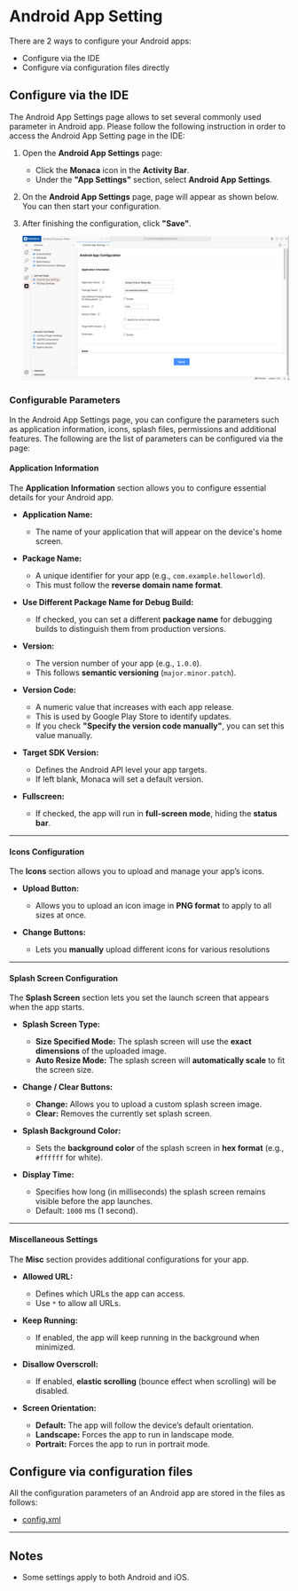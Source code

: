 # Android App Setting

There are 2 ways to configure your Android apps:

- Configure via the IDE
- Configure via configuration files directly

## Configure via the IDE

The Android App Settings page allows to set several commonly used parameter in Android app. Please follow the following instruction in order to access the Android App Setting page in the IDE:

1. Open the **Android App Settings** page:  
   - Click the **Monaca** icon in the **Activity Bar**.  
   - Under the **"App Settings"** section, select **Android App Settings**.

2. On the **Android App Settings** page, page will appear as shown below. You can then start your configuration.

3. After finishing the configuration, click **"Save"**.

    ![img](img/cordova-android-app-setting/cordova-android-app-setting.png)

### Configurable Parameters

In the Android App Settings page, you can configure the parameters such as application information, icons, splash files, permissions and additional features. The following are the list of parameters can be configured via the page:

#### Application Information

The **Application Information** section allows you to configure essential details for your Android app.

- **Application Name:**  
  - The name of your application that will appear on the device's home screen.

- **Package Name:**  
  - A unique identifier for your app (e.g., `com.example.helloworld`).  
  - This must follow the **reverse domain name format**.

- **Use Different Package Name for Debug Build:**  
  - If checked, you can set a different **package name** for debugging builds to distinguish them from production versions.

- **Version:**  
  - The version number of your app (e.g., `1.0.0`).  
  - This follows **semantic versioning** (`major.minor.patch`).

- **Version Code:**  
  - A numeric value that increases with each app release.  
  - This is used by Google Play Store to identify updates.  
  - If you check **"Specify the version code manually"**, you can set this value manually.

- **Target SDK Version:**  
  - Defines the Android API level your app targets.  
  - If left blank, Monaca will set a default version.

- **Fullscreen:**  
  - If checked, the app will run in **full-screen mode**, hiding the **status bar**.

---

#### Icons Configuration

The **Icons** section allows you to upload and manage your app’s icons.

- **Upload Button:**  
  - Allows you to upload an icon image in **PNG format** to apply to all sizes at once.

- **Change Buttons:**  
  - Lets you **manually** upload different icons for various resolutions

---

#### Splash Screen Configuration

The **Splash Screen** section lets you set the launch screen that appears when the app starts.

- **Splash Screen Type:**  
  - **Size Specified Mode:** The splash screen will use the **exact dimensions** of the uploaded image.  
  - **Auto Resize Mode:** The splash screen will **automatically scale** to fit the screen size.

- **Change / Clear Buttons:**  
  - **Change:** Allows you to upload a custom splash screen image.  
  - **Clear:** Removes the currently set splash screen.

- **Splash Background Color:**  
  - Sets the **background color** of the splash screen in **hex format** (e.g., `#ffffff` for white).

- **Display Time:**  
  - Specifies how long (in milliseconds) the splash screen remains visible before the app launches.  
  - Default: `1000` ms (1 second).

---

#### Miscellaneous Settings

The **Misc** section provides additional configurations for your app.

- **Allowed URL:**  
  - Defines which URLs the app can access.  
  - Use `*` to allow all URLs.  

- **Keep Running:**  
  - If enabled, the app will keep running in the background when minimized.

- **Disallow Overscroll:**  
  - If enabled, **elastic scrolling** (bounce effect when scrolling) will be disabled.

- **Screen Orientation:**  
  - **Default:** The app will follow the device’s default orientation.  
  - **Landscape:** Forces the app to run in landscape mode.  
  - **Portrait:** Forces the app to run in portrait mode.

## Configure via configuration files

All the configuration parameters of an Android app are stored in the files as follows:

- [config.xml](https://cordova.apache.org/docs/en/dev/config_ref/index.html)

---

## Notes

- Some settings apply to both Android and iOS.
